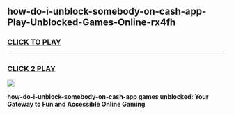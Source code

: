 
## how-do-i-unblock-somebody-on-cash-app-Play-Unblocked-Games-Online-rx4fh
<h3>
<a href="https://premium76.site?title=how-do-i-unblock-somebody-on-cash-app&ref=25A">CLICK TO PLAY</a></h3>
<hr>

<h3>
<a href="https://premium76.site?title=how-do-i-unblock-somebody-on-cash-app&ref=25A">CLICK 2 PLAY</a>
  
</h3>

<a href="https://premium76.site?title=how-do-i-unblock-somebody-on-cash-app&ref=25A"><img src="https://clearcache.store/games.png"></a>


**how-do-i-unblock-somebody-on-cash-app games unblocked: Your Gateway to Fun and Accessible Online Gaming**
